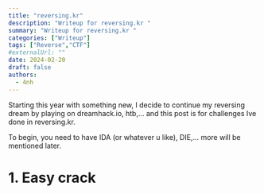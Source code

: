 ```yaml
---
title: "reversing.kr"
description: "Writeup for reversing.kr "
summary: "Writeup for reversing.kr "
categories: ["Writeup"]
tags: ["Reverse","CTF"]
#externalUrl: ""
date: 2024-02-20
draft: false
authors:
  - 4nh
---
```



Starting this year with something new, I decide to continue my reversing dream by playing on dreamhack.io, htb,... and this post is for challenges Ive done in reversing.kr.

To begin, you need to have IDA (or whatever u like), DIE,... more will be mentioned later.

# 1. Easy crack

